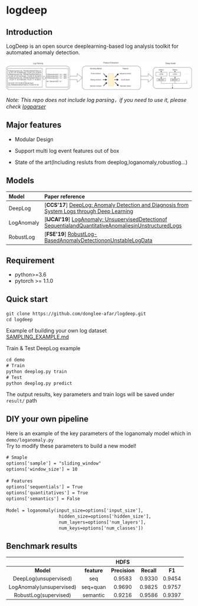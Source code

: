 # logdeep

## Introduction

LogDeep is an open source deeplearning-based log analysis toolkit for automated anomaly detection.

![Framework of logdeep](data/semantic_vec.png)

*Note: This repo does not include log parsing，if you need to use it, please
check [logparser](https://github.com/logpai/logparser)*

## Major features

- Modular Design

- Support multi log event features out of box

- State of the art(Including resluts from deeplog,loganomaly,robustlog...)

## Models

| Model      | Paper reference                                                                                                                                       |
|:-----------|:------------------------------------------------------------------------------------------------------------------------------------------------------|
| DeepLog    | [**CCS'17**] [DeepLog: Anomaly Detection and Diagnosis from System Logs through Deep Learning](https://www.cs.utah.edu/~lifeifei/papers/deeplog.pdf)  |
| LogAnomaly | [**IJCAI'19**] [LogAnomaly: UnsupervisedDetectionof SequentialandQuantitativeAnomaliesinUnstructuredLogs](https://www.ijcai.org/Proceedings/2019/658) |
| RobustLog  | [**FSE'19**] [RobustLog-BasedAnomalyDetectiononUnstableLogData](https://dl.acm.org/doi/10.1145/3338906.3338931)                                       |

## Requirement

- python>=3.6
- pytorch >= 1.1.0

## Quick start

```
git clone https://github.com/donglee-afar/logdeep.git
cd logdeep
```

Example of building your own log dataset  
[SAMPLING_EXAMPLE.md](logparser/sampling_example/README.md)

Train & Test DeepLog example

```
cd demo
# Train
python deeplog.py train
# Test
python deeplog.py predict
```

The output results, key parameters and train logs will be saved under `result/` path

## DIY your own pipeline

Here is an example of the key parameters of the loganomaly model which in `demo/loganomaly.py`  
Try to modify these parameters to build a new model!

```
# Smaple
options['sample'] = "sliding_window"
options['window_size'] = 10

# Features
options['sequentials'] = True
options['quantitatives'] = True
options['semantics'] = False

Model = loganomaly(input_size=options['input_size'],
                    hidden_size=options['hidden_size'],
                    num_layers=options['num_layers'],
                    num_keys=options['num_classes'])
```

## Benchmark results

|                          |             |     HDFS      |            |        |
|:------------------------:|:-----------:|:-------------:|:----------:|:------:|
|        **Model**         | **feature** | **Precision** | **Recall** | **F1** |
|  DeepLog(unsupervised)   |     seq     |    0.9583     |   0.9330   | 0.9454 |
| LogAnomaly(unsupervised) |  seq+quan   |    0.9690     |   0.9825   | 0.9757 |
|  RobustLog(supervised)   |  semantic   |    0.9216     |   0.9586   | 0.9397 |
